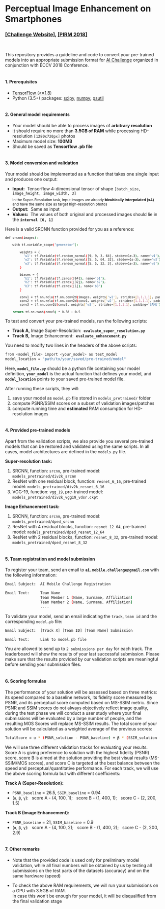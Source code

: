 # Perceptual Image Enhancement on Smartphones

### [[Challenge Website]](http://ai-benchmark.org), [[PIRM 2018]](https://www.pirm2018.org/)

<br/>

This repository provides a guideline and code to convert your pre-trained models into an appropriate submission format for [AI Challenge](http://ai-benchmark.org) organized in conjunction with ECCV 2018 Conference.<br/><br/>


#### 1. Prerequisites

- [TensorFlow (>=1.8)](https://www.tensorflow.org/install/)
- Python (3.5+) packages: [scipy](https://pypi.org/project/scipy/), [numpy](https://pypi.org/project/numpy/), [psutil](https://pypi.org/project/psutil/)<br/><br/>


#### 2. General model requirements

- Your model should be able to process images of <b>arbitrary resolution</b>
- It should require no more than <b>3.5GB of RAM</b> while processing HD-resolution ```[1280x720px]``` photos
- Maximum model size: <b>100MB</b>
- Should be saved as <b>Tensorflow .pb file</b></br></br>


#### 3. Model conversion and validation

Your model should be implemented as a function that takes one single input and produces one output:

- <b>Input:</b>&nbsp; Tensorflow 4-dimensional tensor of shape ```[batch_size, image_height, image_width, 3]```</br><sub>In the Super-Resolution task, input images are already <b>bicubically interpolated (x4)</b> and have the same size as target high-resolution photos</br></sub>
- <b>Output:</b>&nbsp; Same as input
- <b>Values:</b>&nbsp; The values of both original and processed images should lie in the <b>```interval [0, 1]```</b>

Here is a valid SRCNN function provided for you as a reference:</br>

<sub>

```bash
def srcnn(images):

    with tf.variable_scope("generator"):

        weights = {
          'w1': tf.Variable(tf.random_normal([9, 9, 3, 64], stddev=1e-3), name='w1'),
          'w2': tf.Variable(tf.random_normal([5, 5, 64, 32], stddev=1e-3), name='w2'),
          'w3': tf.Variable(tf.random_normal([5, 5, 32, 3], stddev=1e-3), name='w3')
        }

        biases = {
          'b1': tf.Variable(tf.zeros([64]), name='b1'),
          'b2': tf.Variable(tf.zeros([32]), name='b2'),
          'b3': tf.Variable(tf.zeros([1]), name='b3')
        }

        conv1 = tf.nn.relu(tf.nn.conv2d(images, weights['w1'], strides=[1,1,1,1], padding='SAME') + biases['b1'])
        conv2 = tf.nn.relu(tf.nn.conv2d(conv1, weights['w2'], strides=[1,1,1,1], padding='SAME') + biases['b2'])
        conv3 = tf.nn.conv2d(conv2, weights['w3'], strides=[1,1,1,1], padding='SAME') + biases['b3']

    return tf.nn.tanh(conv3) * 0.58 + 0.5
```
</sub>

To test and convert your pre-trained models, run the following scripts:

- <b>Track A,</b> Image Super-Resolution:&nbsp; <b>```evaluate_super_resolution.py```</b>
- <b>Track B,</b> Image Enhancement:&nbsp; <b>```evaluate_enhancement.py```</b>

You need to modify two lines in the headers of the above scripts:

```bash
from <model_file> import <your_model> as test_model
model_location = "path/to/your/saved/pre-trained/model"
```

Here, <b>```model_file.py```</b> should be a python file containing your model definition, <b>```your_model```</b> is the actual function that defines your model, and <b>```model_location```</b> points to your saved pre-trained model file.</br>

After running these scripts, they will:

1. save your model as ```model.pb``` file stored in ```models_pretrained/``` folder
2. compute PSNR/SSIM scores on a subset of validation images/patches
3. compute running time and <b>estimated</b> RAM consumption for HD-resolution images</br></br>

#### 4. Provided pre-trained models

Apart from the validation scripts, we also provide you several pre-trained models that can be restored and validated using the same scripts. In all cases, model architectures are defined in the ```models.py``` file.

<b>Super-resolution task:</b>

1. SRCNN, function: ```srcnn```, pre-trained model: ```models_pretrained/div2k_srcnn```
2. ResNet with one residual block, function: ```resnet_6_16```, pre-trained model: ```models_pretrained/div2k_resnet_6_16```
3. VGG-19, function: ```vgg_19```, pre-trained model: ```models_pretrained/div2k_vgg19_vdsr.ckpt```

<b>Image Enhancement task:</b>

1. SRCNN, function: ```srcnn```, pre-trained model: ```models_pretrained/dped_srcnn```
2. ResNet with 4 residual blocks, function: ```resnet_12_64```, pre-trained model: ```models_pretrained/dped_resnet_12_64```
3. ResNet with 2 residual blocks, function: ```resnet_8_32```, pre-trained model: ```models_pretrained/dped_resnet_8_32```</br></br>

#### 5. Team registration and model submission

To register your team, send an email to <b>```ai.mobile.challenge@gmail.com```</b> with the following information:

```bash
Email Subject:  AI Mobile Challenge Registration

Email Text:     Team Name
                Team Member 1 (Name, Surname, Affiliation)
                Team Member 2 (Name, Surname, Affiliation)
                ....
```

To validate your model, send an email indicating the ```track```, ```team id``` and the corresponding ```model.pb``` file:

```bash
Email Subject:  [Track X] [Team ID] [Team Name] Submission

Email Text:     Link to model.pb file
```
You are allowed to send up to ```2 submissions per day``` for each track. The leaderboard will show the results of your last successful submission. Please make sure that the results provided by our validation scripts are meaningful before sending your submission files.</br></br>


#### 6. Scoring formulas

The performance of your solution will be assessed based on three metrics: its speed compared to a baseline network, its fidelity score measured by PSNR, and its perceptual score computed based on MS-SSIM metric. Since PSNR and SSIM scores do not always objectively reflect image quality, during the test phase we will conduct a user study where your final submissions will be evaluated by a large number of people, and the resulting MOS Scores will replace MS-SSIM results. The total score of your solution will be calculated as a weighted average of the previous scores:

```bash
TotalScore = α * (PSNR_solution - PSNR_baseline) + β * (SSIM_solution - SSIM_baseline) + γ * min(Time_baseline / Time_solution, 4) 
```

We will use three different validation tracks for evaluating your results. Score A is giving preference to solution with the highest fidelity (PSNR) score, score B is aimed at the solution providing the best visual results (MS-SSIM/MOS scores), and score C is targeted at the best balance between the speed and perceptual/quantitative performance. For each track, we will use the above scoring formula but with different coefficients:

<b>Track A (Super-Resolution):</b>

- ```PSNR_baseline``` = 26.5, ```SSIM_baseline``` = 0.94
- (```α```, ```β```, ```γ```): &nbsp; score A - (4, 100, 1); &nbsp; score B - (1, 400, 1); &nbsp; score C - (2, 200, 1.5)

<b>Track B (Image Enhancement):</b>

- ```PSNR_baseline``` = 21, ```SSIM_baseline``` = 0.9
- (```α```, ```β```, ```γ```): &nbsp; score A - (4, 100, 2); &nbsp; score B - (1, 400, 2); &nbsp; score C - (2, 200, 2.9)</br></br>


#### 7. Other remarks

- Note that the provided code is used only for preliminary model validation, while all final numbers will be obtained by us by testing all submissions on the test parts of the datasets (accuracy) and on the same hardware (speed)

- To check the above RAM requirements, we will run your submissions on a GPU with 3.5GB of RAM.<br/> In case this won't be enough for your model, it will be disqualified from the final validation stage
